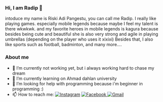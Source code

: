 
### Hi, I am Radip 👋
 intoduce my name is Riski Adi Pangestu, you can call me Radip. I really like playing games. especially mobile legends because maybe I feel my talent is there wkwkwk. and my favorite heroes in mobile legends is kagura because besides being cute and beautiful she is also very strong and agile in playing umbrellas (depending on the player who uses it xixixi)
 Besides that, I also like sports such as football, badminton, and many more....
 
 
 ### About me 
- 🔭 I’m currently not working yet, but i always working hard to chase my dream
- 🌱 I’m currently learning on Ahmad dahlan university
- 🤔 I’m looking for help with programming because i'm beginner in programming :)
- 📫 How to reach me: <a href="https://instagram.com/radiippp_24" target="_blank"><img src="https://img.shields.io/badge/instagram-FF5000.svg?&style=flat-square&logo=instagram&logoColor=yellow" alt="Instagram"></a>  <a href="https://www.facebook.com/riskyadi.pangestu.5" target="_blank"><img src="https://img.shields.io/badge/facebook-0000FF.svg?&style=flat-square&logo=facebook&logoColor=white" alt="Facebook">  [![Gmail](https://img.shields.io/badge/-email-c14438?style=flat&logo=Gmail&logoColor=white)](mailto:riskiadipangestu1@gmail.com)


<!--
**radiippp/radiippp** is a ✨ _special_ ✨ repository because its `README.md` (this file) appears on your GitHub profile.

Here are some ideas to get you started:

- 🔭 I’m currently not working yet, but i always working hard to chase my dream
- 🌱 I’m currently learning on Ahmad dahlan university
- 👯 I’m looking to collaborate on ...
- 🤔 I’m looking for help with ...
- 💬 Ask me about ...
- 📫 How to reach me: ...
- 😄 Pronouns: ...
- ⚡ Fun fact: ...
-->
